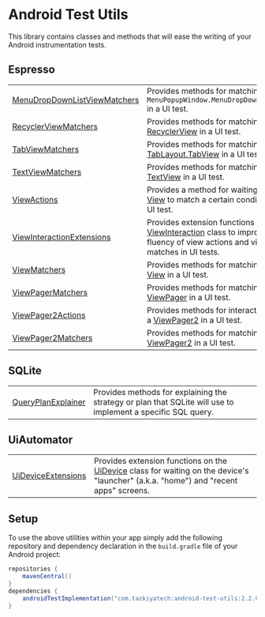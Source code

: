# Android Test Utils

This library contains classes and methods that will ease the writing of your Android instrumentation tests.

## Espresso

|                                   |                                                                                                                                      |
|-----------------------------------|--------------------------------------------------------------------------------------------------------------------------------------|
| [MenuDropDownListViewMatchers][1] | Provides methods for matching on a `MenuPopupWindow.MenuDropDownListView` in a UI test.                                              |
| [RecyclerViewMatchers][2]         | Provides methods for matching on a [RecyclerView][13] in a UI test.                                                                  |
| [TabViewMatchers][3]              | Provides methods for matching on a [TabLayout.TabView][14] in a UI test.                                                             |
| [TextViewMatchers][4]             | Provides methods for matching on a [TextView][15] in a UI test.                                                                      |
| [ViewActions][5]                  | Provides a method for waiting on a [View][16] to match a certain condition in a UI test.                                             |
| [ViewInteractionExtensions][6]    | Provides extension functions on the [ViewInteraction][17] class to improve the fluency of view actions and view matches in UI tests. |
| [ViewMatchers][7]                 | Provides methods for matching on a [View][16] in a UI test.                                                                          |
| [ViewPagerMatchers][8]            | Provides methods for matching on a [ViewPager][18] in a UI test.                                                                     |
| [ViewPager2Actions][9]            | Provides methods for interacting with a [ViewPager2][19] in a UI test.                                                               |
| [ViewPager2Matchers][10]          | Provides methods for matching on a [ViewPager2][19] in a UI test.                                                                    |

## SQLite

|                          |                                                                                                              |
|--------------------------|--------------------------------------------------------------------------------------------------------------|
| [QueryPlanExplainer][11] | Provides methods for explaining the strategy or plan that SQLite will use to implement a specific SQL query. |

## UiAutomator

|                          |                                                                                                                                            |
|--------------------------|--------------------------------------------------------------------------------------------------------------------------------------------|
| [UiDeviceExtensions][12] | Provides extension functions on the [UiDevice][20] class for waiting on the device's "launcher" (a.k.a. "home") and "recent apps" screens. |

## Setup

To use the above utilities within your app simply add the following repository and dependency declaration in the `build.gradle` file of your Android project:

```groovy
repositories {
    mavenCentral()
}
dependencies {
    androidTestImplementation("com.tazkiyatech:android-test-utils:2.2.0")
}
```

[1]: library/src/main/java/com/tazkiyatech/utils/espresso/MenuDropDownListViewMatchers.kt
[2]: library/src/main/java/com/tazkiyatech/utils/espresso/RecyclerViewMatchers.kt
[3]: library/src/main/java/com/tazkiyatech/utils/espresso/TabViewMatchers.kt
[4]: library/src/main/java/com/tazkiyatech/utils/espresso/TextViewMatchers.kt
[5]: library/src/main/java/com/tazkiyatech/utils/espresso/ViewActions.kt
[6]: library/src/main/java/com/tazkiyatech/utils/espresso/ViewInteractionExtensions.kt
[7]: library/src/main/java/com/tazkiyatech/utils/espresso/ViewMatchers.kt
[8]: library/src/main/java/com/tazkiyatech/utils/espresso/ViewPagerMatchers.kt
[9]: library/src/main/java/com/tazkiyatech/utils/espresso/ViewPager2Actions.kt
[10]: library/src/main/java/com/tazkiyatech/utils/espresso/ViewPager2Matchers.kt
[11]: library/src/main/java/com/tazkiyatech/utils/sqlite/QueryPlanExplainer.kt
[12]: library/src/main/java/com/tazkiyatech/utils/uiautomator/UiDeviceExtensions.kt
[13]: https://developer.android.com/reference/androidx/recyclerview/widget/RecyclerView
[14]: https://developer.android.com/reference/com/google/android/material/tabs/TabLayout.TabView
[15]: https://developer.android.com/reference/android/widget/TextView
[16]: https://developer.android.com/reference/android/view/View
[17]: https://developer.android.com/reference/androidx/test/espresso/ViewInteraction
[18]: https://developer.android.com/reference/androidx/viewpager/widget/ViewPager
[19]: https://developer.android.com/reference/androidx/viewpager2/widget/ViewPager2
[20]: https://developer.android.com/reference/androidx/test/uiautomator/UiDevice
